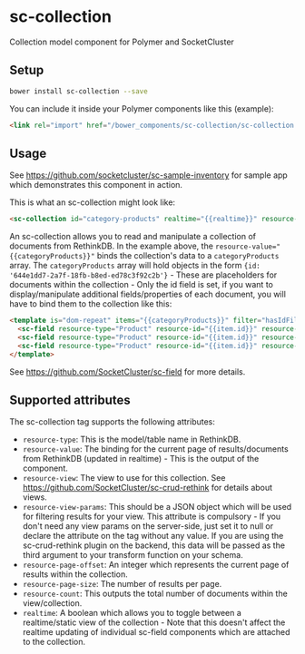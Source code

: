# sc-collection
Collection model component for Polymer and SocketCluster

## Setup

```bash
bower install sc-collection --save
```

You can include it inside your Polymer components like this (example):
```html
<link rel="import" href="/bower_components/sc-collection/sc-collection.html">
```

## Usage

See https://github.com/socketcluster/sc-sample-inventory for sample app which demonstrates this component in action.

This is what an sc-collection might look like:

```html
<sc-collection id="category-products" realtime="{{realtime}}" resource-type="Product" resource-value="{{categoryProducts}}" resource-view="categoryView" resource-view-parms="{{viewParmsObject}}" resource-page-offset="{{pageOffsetStart}}" resource-page-size="{{pageSize}}" resource-count="{{itemCount}}"></sc-collection>

```

An sc-collection allows you to read and manipulate a collection of documents from RethinkDB.
In the example above, the ```resource-value="{{categoryProducts}}"``` binds the collection's data to a ```categoryProducts``` array.
The ```categoryProducts``` array will hold objects in the form ```{id: '644e1dd7-2a7f-18fb-b8ed-ed78c3f92c2b'}``` - These are placeholders for
documents within the collection - Only the id field is set, if you want to display/manipulate additional fields/properties of each document, you will
have to bind them to the collection like this:

```html
<template is="dom-repeat" items="{{categoryProducts}}" filter="hasIdFilter" observe="id">
  <sc-field resource-type="Product" resource-id="{{item.id}}" resource-field="qty" resource-value="{{item.qty}}"></sc-field>
  <sc-field resource-type="Product" resource-id="{{item.id}}" resource-field="price" resource-value="{{item.price}}"></sc-field>
  <sc-field resource-type="Product" resource-id="{{item.id}}" resource-field="name" resource-value="{{item.name}}"></sc-field>
</template>
```

See https://github.com/SocketCluster/sc-field for more details.

## Supported attributes

The sc-collection tag supports the following attributes:

- ```resource-type```: This is the model/table name in RethinkDB.
- ```resource-value```: The binding for the current page of results/documents from RethinkDB (updated in realtime) - This is the output of the component.
- ```resource-view```: The view to use for this collection. See https://github.com/SocketCluster/sc-crud-rethink for details about views.
- ```resource-view-params```: This should be a JSON object which will be used for filtering results for your view. This attribute is compulsory - If you don't need any view params on the server-side, just set it to null or declare the attribute on the tag without any value.
If you are using the sc-crud-rethink plugin on the backend, this data will be passed as the third argument to your transform function on your schema.
- ```resource-page-offset```: An integer which represents the current page of results within the collection.
- ```resource-page-size```: The number of results per page.
- ```resource-count```: This outputs the total number of documents within the view/collection.
- ```realtime```: A boolean which allows you to toggle between a realtime/static view of the collection - Note that this doesn't affect the realtime
updating of individual sc-field components which are attached to the collection.
